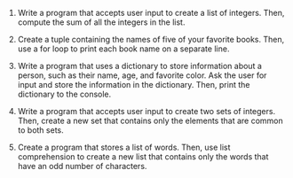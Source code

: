 1. Write a program that accepts user input to create a list of integers. Then, compute the sum of all the integers in the list.

2. Create a tuple containing the names of five of your favorite books. Then, use a for loop to print each book name on a separate line.

3. Write a program that uses a dictionary to store information about a person, such as their name, age, and favorite color. Ask the user for input and store the information in the dictionary. Then, print the dictionary to the console.

4. Write a program that accepts user input to create two sets of integers. Then, create a new set that contains only the elements that are common to both sets.
5. Create a program that stores a list of words. Then, use list comprehension to create a new list that contains only the words that have an odd number of characters.